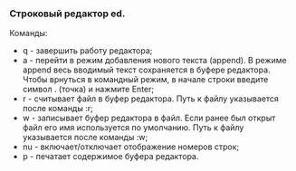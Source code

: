 ### Строковый редактор ed.
Команды:
- q - завершить работу редактора;
- a - перейти в режим добавления нового текста (append). В режиме append весь вводимый текст сохраняется в буфере редактора. Чтобы врнуться в командный режим, в начале строки введите символ . (точка) и нажмите Enter;
- r - считывает файл в буфер редактора. Путь к файлу указывается после команды :r;
- w - записывает буфер редактора в файл. Если ранее был открыт файл его имя используется по умолчанию. Путь к файлу указывается после команды :w;
- nu - включает/отключает отображение номеров строк;
- p - печатает содержимое буфера редактора.
